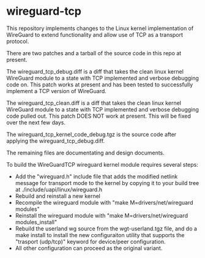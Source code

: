 # wireguard-tcp
This repository implements changes to the Linux kernel implementation of WireGuard to extend functionality and allow use of TCP as a transport protocol.

There are two patches and a tarball of the source code in this repo at present.

The wireguard_tcp_debug.diff is a diff that takes the clean linux kernel WireGuard module to a state with TCP implemented and verbose debugging code on. This patch works at present and has been tested to successfully implement a TCP version of WireGuard.

The wireguard_tcp_clean.diff is a diff that takes the clean linux kernel WireGuard module to a state with TCP implemented and verbose debugging code pulled out. This patch DOES NOT work at present. This will be fixed over the next few days.

The wireguard_tcp_kernel_code_debug.tgz is the source code after applying the wireguard_tcp_debug.diff.

The remaining files are documentating and design documents.

To build the WireGuardTCP wireguard kernel module requires several steps:

 - Add the "wireguard.h" include file that adds the modified netlink message for transport mode to the kernel by copying it to your build tree at ./include/uapi/linux/wireguard.h
 - Rebuild and reinstall a new kernel
 - Recompile the wireguard module with "make M=drivers/net/wireguard modules"
 - Reinstall the wireguard module with "make M=drivers/net/wireguard modules_install"
 - Rebuild the userland wg source from the wgt-userland.tgz file, and do a make install to install the new configuraiton utility that supports the "trasport (udp/tcp)" keyword for device/peer configuration.
 - All other configuration can proceed as the original variant.

